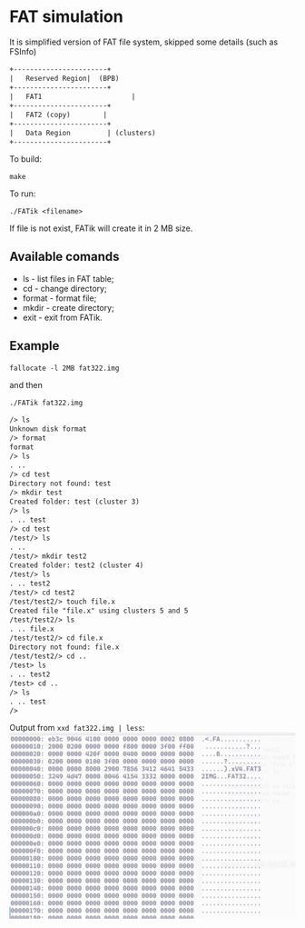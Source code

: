 # FAT simulation

It is simplified version of FAT file system, skipped some details (such as FSInfo)

```
+-----------------------+ 
|   Reserved Region|  (BPB)
+-----------------------+
|   FAT1                      |  
+-----------------------+
|   FAT2 (copy)        |
+-----------------------+
|   Data Region         | (clusters)
+-----------------------+

```


To build:
```
make
```
To run:
```
./FATik <filename>
```
If file is not exist, FATik will create it in 2 MB size.

## Available comands

* ls - list files in FAT table;
* cd - change directory;
* format - format file;
* mkdir - create directory;
* exit - exit from FATik.

## Example

```
fallocate -l 2MB fat322.img
```
and then
```
./FATik fat322.img
```

```
/> ls
Unknown disk format
/> format
format
/> ls
. .. 
/> cd test
Directory not found: test
/> mkdir test
Created folder: test (cluster 3)
/> ls
. .. test 
/> cd test
/test/> ls
. .. 
/test/> mkdir test2
Created folder: test2 (cluster 4)
/test/> ls
. .. test2 
/test/> cd test2
/test/test2/> touch file.x
Created file "file.x" using clusters 5 and 5
/test/test2/> ls
. .. file.x 
/test/test2/> cd file.x
Directory not found: file.x
/test/test2/> cd ..
/test> ls
. .. test2 
/test> cd ..
/> ls
. .. test 
/> 
```

Output from ```xxd fat322.img | less```:
![alt text](image.png)
